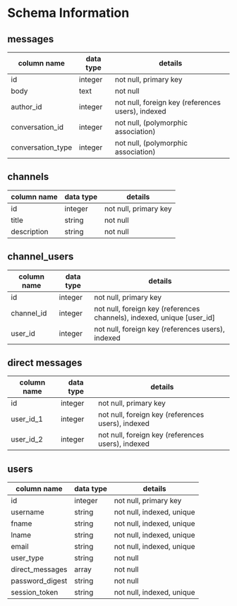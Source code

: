 # Schema Information

## messages
column name         | data type | details
--------------------|-----------|-----------------------
id                  | integer   | not null, primary key
body                | text      | not null
author_id           | integer   | not null, foreign key (references users), indexed
conversation_id     | integer   | not null,  (polymorphic association)
conversation_type   | integer   | not null, (polymorphic association)

## channels
column name | data type | details
------------|-----------|-----------------------
id          | integer   | not null, primary key
title       | string    | not null
description | string    | not null

## channel_users
column name | data type | details
------------|-----------|-----------------------
id          | integer   | not null, primary key
channel_id  | integer   | not null, foreign key (references channels), indexed, unique [user_id]
user_id     | integer   | not null, foreign key (references users), indexed

## direct messages
column name | data type | details
------------|-----------|-----------------------
id          | integer   | not null, primary key
user_id_1     | integer   | not null, foreign key (references users), indexed
user_id_2     | integer   | not null, foreign key (references users), indexed


## users
column name     | data type | details
----------------|-----------|-----------------------
id              | integer   | not null, primary key
username        | string    | not null, indexed, unique
fname           | string    | not null, indexed, unique
lname           | string    | not null, indexed, unique
email           | string    | not null, indexed, unique
user_type       | string    | not null
direct_messages | array     | not null
password_digest | string    | not null
session_token   | string    | not null, indexed, unique
